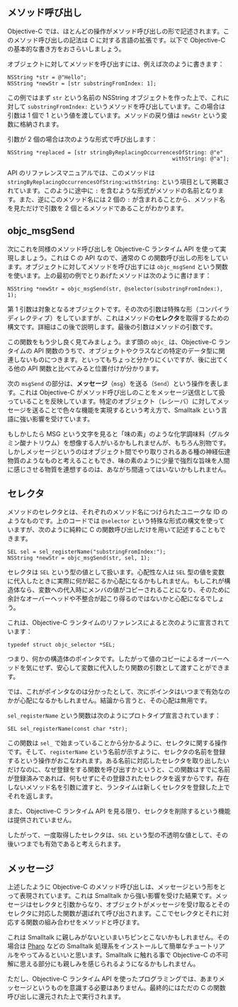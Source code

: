 ## メソッド呼び出し

Objective-C では、ほとんどの操作がメソッド呼び出しの形で記述されます。このメソッド呼び出しの記法は C に対する言語の拡張です。以下で Objective-C の基本的な書き方をおさらいしましょう。

オブジェクトに対してメソッドを呼び出すには、例えば次のように書きます：

```objc
NSString *str = @"Hello";
NSString *newStr = [str substringFromIndex: 1];
```

この例ではまず `str` という名前の NSString オブジェクトを作った上で、これに対して `substringFromIndex:` というメソッドを呼び出しています。この場合は引数は 1 個で 1 という値を渡しています。メソッドの戻り値は `newStr` という変数に格納されます。

引数が 2 個の場合は次のような形式で呼び出します：

```objc
NSString *replaced = [str stringByReplacingOccurrencesOfString: @"e"
                                                    withString: @"a"];
```

API のリファレンスマニュアルでは、このメソッドは `stringByReplacingOccurrencesOfString:withString:` という項目として掲載されています。このように途中に `:` を含むような形式がメソッドの名前となります。また、逆にこのメソッド名には 2 個の `:` が含まれることから、メソッド名を見ただけで引数を 2 個とるメソッドであることがわかります。


## objc_msgSend

次にこれを同様のメソッド呼び出しを Objective-C ランタイム API を使って実現しましょう。これは C の API なので、通常の C の関数呼び出しの形をしています。オブジェクトに対してメソッドを呼び出すには `objc_msgSend` という関数を使います。上の最初の例でとりあげたメソッドは次のように書けます：

```objc
NSString *newStr = objc_msgSend(str, @selector(substringFromIndex:), 1);
```

第 1 引数は対象となるオブジェクトです。その次の引数は特殊な形（コンパイラディレクティブ）をしていますが、これはメソッドの**セレクタ**を取得するための構文です。詳細はこの後で説明します。最後の引数はメソッドの引数です。

この関数をもう少し良く見てみましょう。まず頭の `objc_` は、Objective-C ランタイムの API 関数のうちで、オブジェクトやクラスなどの特定のデータ型に関連しないものにつきます。といってもちょっと分かりにくいですが、後に出てくる他の API 関数と比べてみると位置付けが分かります。

次の `msgSend` の部分は、**メッセージ**（`msg`）を送る（`Send`）という操作を表します。これは Objective-C がメソッド呼び出しのことをメッセージ送信として扱っていることを反映しています。特定のオブジェクト（レシーバ）に対してメッセージを送ることで色々な機能を実現するという考え方で、Smalltalk という言語に強い影響を受けています。

もしかしたら MSG という文字を見ると「味の素」のような化学調味料（グルタミン酸ナトリウム）を想像する人がいるかもしれませんが、もちろん別物です。しかしメッセージというのはオブジェクト間でやり取りされるある種の神経伝達物質のようなものと考えることもでき、味の素のように少量で強烈な旨味を人間に感じさせる物質を連想するのは、あながち間違ってはいないかもしれません。

## セレクタ

メソッドのセレクタとは、それぞれのメソッド名につけられたユニークな ID のようなものです。上のコードでは `@selector` という特殊な形式の構文を使っていますが、次のように純粋に C の関数呼び出しだけを用いて記述することもできます。

```objc
SEL sel = sel_registerName("substringFromIndex:");
NSString *newStr = objc_msgSend(str, sel, 1);
```

セレクタは `SEL` という型の値として扱います。心配性な人は `SEL` 型の値を変数に代入したときに実際に何が起こるか心配になるかもしれません。もしこれが構造体なら、変数への代入時にメンバの値がコピーされることになり、そのために余計なオーバーヘッドや不整合が起こり得るのではないかと心配になるでしょう。

これは、Objective-C ランタイムのリファレンスによると次のように宣言されています：

```objc
typedef struct objc_selector *SEL;
```

つまり、何かの構造体のポインタです。したがって値のコピーによるオーバーヘッドを気にせず、安心して変数に代入したり関数の引数として渡すことができます。

では、これがポインタなのは分かったとして、次にポインタはいつまで有効なのかが心配になるかもしれません。結論から言うと、その心配は無用です。

`sel_registerName` という関数は次のようにプロトタイプ宣言されています：

```objc
SEL sel_registerName(const char *str);
```

この関数は `sel_` で始まっていることから分かるように、セレクタに関する操作です。そして、`registerName` という名前が示すように、セレクタの名前を登録するという操作がおこなわれます。ある名前に対応したセレクタを取り出したいだけなのに、なぜ登録をする関数を呼び出すかというと、この関数はすでに名前が登録済みであれば、何もせずにその登録されたセレクタを返すからです。存在しないメソッド名を引数に渡すと、ランタイムは新しくセレクタを登録した上でそれを返します。

また、Objective-C ランタイム API を見る限り、セレクタを削除するという機能は提供されていません。

したがって、一度取得したセレクタは、`SEL` という型の不透明な値として、その後いつまでも有効であると考えられます。

## メッセージ

上述したように Objective-C のメソッド呼び出しは、メッセージという形をとって表現されています。これは Smalltalk から強い影響を受けた結果です。メッセージはセレクタと引数からなり、オブジェクトがメッセージを受け取るとそのセレクタに対応した関数が選ばれて呼び出されます。ここでセレクタとそれに対応する関数の組み合わせをメソッドと呼びます。

これは Smalltalk に親しみがないといまいちピンとこないかもしれません。その場合は [Pharo] などの Smalltalk 処理系をインストールして簡単なチュートリアルをやってみるといいと思います。Smalltalk に触れる事で Objective-C の不可解に思える部分にも親しみを感じられるようになるかもしれません。

ただし、Objective-C ランタイム API を使ったプログラミングでは、あまりメッセージというものを意識する必要はありません。最終的にはただの C の関数呼び出しに還元された上で実行されます。

[Pharo]: https://pharo.org
